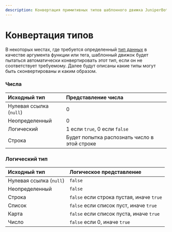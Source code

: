 ```yaml
---
description: Конвертация примитивных типов шаблонного движка JuniperBot
---
```


# Конвертация типов

В некоторых местах, где требуется определенный [тип данных](expressions.md#primitivy) в качестве аргумента функции или тега, шаблонный движок будет пытаться автоматически конвертировать этот тип, если он не соответствует требуемому. Далее будут описаны какие типы могут быть сконвертированы и каким образом.

### Числа

| Исходный тип | Представление числа |
| :--- | :--- |
| Нулевая ссылка \(`null`\) | 0 |
| Неопределенный | 0 |
| Логический | 1 если `true`, 0 если `false` |
| Строка | Будет попытка распознать число в этой строке |

### Логический тип

| Исходный тип | Логическое представление |
| :--- | :--- |
| Нулевая ссылка \(`null`\) | `false` |
| Неопределенный | `false` |
| Строка | `false` если строка пустая, иначе `true` |
| Список | `false` если список пуст, иначе `true` |
| Карта | `false` если список пуста, иначе `true` |
| Число | `false` если 0, иначе `true` |

